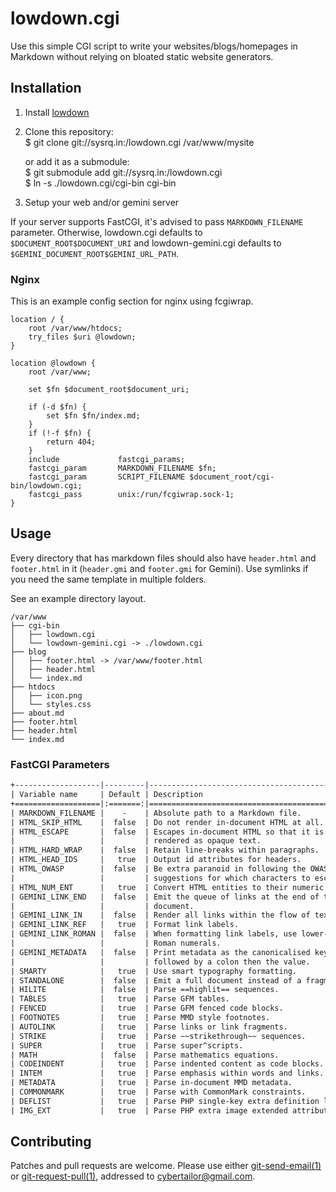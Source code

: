 lowdown.cgi
===========
Use this simple CGI script to write your websites/blogs/homepages in Markdown
without relying on bloated static website generators.

Installation
------------
1. Install [lowdown](https://kristaps.bsd.lv/lowdown)
2. Clone this repository:  
       $ git clone git://sysrq.in:/lowdown.cgi /var/www/mysite

   or add it as a submodule:  
       $ git submodule add git://sysrq.in:/lowdown.cgi  
       $ ln -s ./lowdown.cgi/cgi-bin cgi-bin
3. Setup your web and/or gemini server 

If your server supports FastCGI, it's advised to pass `MARKDOWN_FILENAME`
parameter. Otherwise, lowdown.cgi defaults to `$DOCUMENT_ROOT$DOCUMENT_URI` and
lowdown-gemini.cgi defaults to `$GEMINI_DOCUMENT_ROOT$GEMINI_URL_PATH`.

### Nginx
This is an example config section for nginx using fcgiwrap.

```nginx
location / {
    root /var/www/htdocs;
    try_files $uri @lowdown;
}

location @lowdown {
    root /var/www;

    set $fn $document_root$document_uri;

    if (-d $fn) {
        set $fn $fn/index.md;
    }
    if (!-f $fn) {
        return 404;
    }
    include             fastcgi_params;
    fastcgi_param       MARKDOWN_FILENAME $fn;
    fastcgi_param       SCRIPT_FILENAME $document_root/cgi-bin/lowdown.cgi;
    fastcgi_pass        unix:/run/fcgiwrap.sock-1;
}
```

Usage
-----
Every directory that has markdown files should also have `header.html` and
`footer.html` in it (`header.gmi` and `footer.gmi` for Gemini). Use symlinks if
you need the same template in multiple folders.

See an example directory layout.

    /var/www
    ├── cgi-bin
    │   ├── lowdown.cgi
    │   └── lowdown-gemini.cgi -> ./lowdown.cgi
    ├── blog
    │   ├── footer.html -> /var/www/footer.html
    │   ├── header.html
    │   └── index.md
    ├── htdocs
    │   ├── icon.png
    │   └── styles.css
    ├── about.md
    ├── footer.html
    ├── header.html
    └── index.md

### FastCGI Parameters
```rst
+-------------------|---------|----------------------------------------------+
| Variable name     | Default | Description                                  |
+===================|:=======:|==============================================+
| MARKDOWN_FILENAME |    -    | Absolute path to a Markdown file.            |
| HTML_SKIP_HTML    |  false  | Do not render in-document HTML at all.       |
| HTML_ESCAPE       |  false  | Escapes in-document HTML so that it is       |
|                   |         | rendered as opaque text.                     |
| HTML_HARD_WRAP    |  false  | Retain line-breaks within paragraphs.        |
| HTML_HEAD_IDS     |   true  | Output id attributes for headers.            |
| HTML_OWASP        |  false  | Be extra paranoid in following the OWASP     |
|                   |         | suggestions for which characters to escape.  |
| HTML_NUM_ENT      |   true  | Convert HTML entities to their numeric form. |
| GEMINI_LINK_END   |  false  | Emit the queue of links at the end of the    |
|                   |         | document.                                    |
| GEMINI_LINK_IN    |  false  | Render all links within the flow of text.    |
| GEMINI_LINK_REF   |   true  | Format link labels.                          |
| GEMINI_LINK_ROMAN |  false  | When formatting link labels, use lower-case  |
|                   |         | Roman numerals.                              |
| GEMINI_METADATA   |  false  | Print metadata as the canonicalised key      |
|                   |         | followed by a colon then the value.          |
| SMARTY            |   true  | Use smart typography formatting.             |
| STANDALONE        |  false  | Emit a full document instead of a fragment.  |
| HILITE            |  false  | Parse ==highlit== sequences.                 |
| TABLES            |   true  | Parse GFM tables.                            |
| FENCED            |   true  | Parse GFM fenced code blocks.                |
| FOOTNOTES         |   true  | Parse MMD style footnotes.                   |
| AUTOLINK          |   true  | Parse links or link fragments.               |
| STRIKE            |   true  | Parse ~~strikethrough~~ sequences.           |
| SUPER             |   true  | Parse super^scripts.                         |
| MATH              |  false  | Parse mathematics equations.                 |
| CODEINDENT        |   true  | Parse indented content as code blocks.       |
| INTEM             |   true  | Parse emphasis within words and links.       |
| METADATA          |   true  | Parse in-document MMD metadata.              |
| COMMONMARK        |   true  | Parse with CommonMark constraints.           |
| DEFLIST           |   true  | Parse PHP single-key extra definition lists. |
| IMG_EXT           |   true  | Parse PHP extra image extended attributes.   |
```

Contributing
------------
Patches and pull requests are welcome. Please use either [git-send-email(1)][1]
or [git-request-pull(1)][2], addressed to cybertailor@gmail.com.

[1]: https://git-send-email.io/
[2]: https://git-scm.com/docs/git-request-pull
